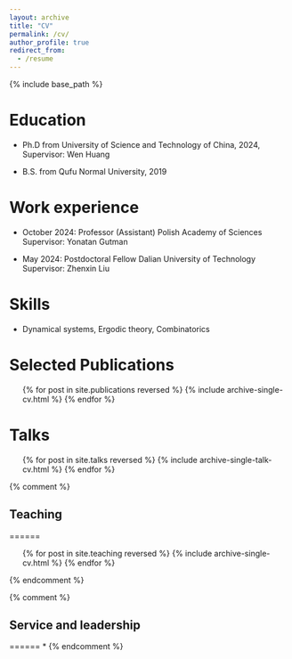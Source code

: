 ```yaml
---
layout: archive
title: "CV"
permalink: /cv/
author_profile: true
redirect_from:
  - /resume
---
```


{% include base_path %}

Education
======
* Ph.D from University of Science and Technology of China, 2024, Supervisor: Wen Huang
   
* B.S. from Qufu Normal University, 2019

Work experience
======
  * October 2024: Professor (Assistant) 
    Polish Academy of Sciences
    Supervisor: Yonatan Gutman

  * May 2024: Postdoctoral Fellow
    Dalian University of Technology
    Supervisor: Zhenxin Liu 


  
Skills
======
* Dynamical systems, Ergodic theory, Combinatorics


Selected Publications
======
  <ul>{% for post in site.publications reversed %}
    {% include archive-single-cv.html %}
  {% endfor %}</ul>
  
 Talks
======
  <ul>{% for post in site.talks reversed %}
    {% include archive-single-talk-cv.html  %}
  {% endfor %}</ul>
  
{% comment %}
## Teaching
======
  <ul>{% for post in site.teaching reversed %}
    {% include archive-single-cv.html %}
  {% endfor %}</ul>
{% endcomment %}

{% comment %}
## Service and leadership
======
* 
{% endcomment %}

